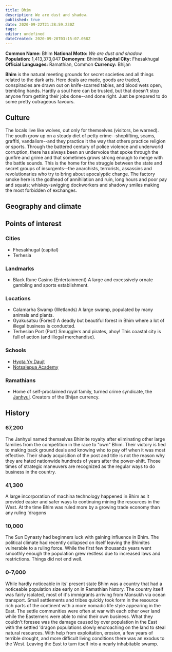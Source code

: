 ```yaml
---
title: Bhim
description: We are dust and shadow.
published: true
date: 2020-09-22T21:28:59.230Z
tags: 
editor: undefined
dateCreated: 2020-09-20T03:15:07.058Z
---
```


**Common Name:** Bhim
**National Motto:** *We are dust and shadow.*
**Population:** 1,413,373,047
**Demonym:** Bhimite
**Capital City:** Fhesakhugal 
**Official Languages:**	Ramathian, Common
**Currency:** Bhijan

**Bhim** is the natural meeting grounds for secret societies and all things related to the dark arts. Here deals are made, goods are traded, conspiracies are drawn out on knife-scarred tables, and blood wets open, trembling hands. Hardly a soul here can be trusted, but that doesn't stop anyone from getting their jobs done--and done right. Just be prepared to do some pretty outrageous favours.

## Culture

The locals live like wolves, out only for themselves (visitors, be warned). The youth grow up on a steady diet of petty crime--shoplifting, scams, graffiti, vandalism--and they practice it the way that others practice religion or sports. Through the battered century of police violence and underworld corruption, there has always been an undervoice that spoke through the gunfire and grime and that sometimes grows strong enough to merge with the battle sounds. This is the home for the struggle between the state and secret groups of insurgents--the anarchists, terrorists, assassins and revolutionaries who try to bring about apocalyptic change. The factory smoke here is the godhead of annihilation and ruin, long hours and poor pay and squats; whiskey-swigging dockworkers and shadowy smiles making the most forbidden of exchanges.

## Geography and climate

## Points of interest

### Cities

- Fhesakhugal (capital)
- Terhesia

### Landmarks

- Black Rune Casino (Entertainment)
    A large and excessively ornate gambling and sports establishment.

### Locations

- Calamarha Swamp (Wetlands)
    A large swamp, populated by many animals and plants.
- Gyakusatsu (Forest)
    A deadly but beautiful forest in Bhim where a lot of illegal business is conducted.
- Terhesian Port (Port)
    Smugglers and pirates, ahoy! This coastal city is full of action (and illegal merchandise).

### Schools

- [Hyota Yv Daujt](/schools/hyota-yv-daujt)
- [Notsalepua Academy](/schools/notsalepua-academy)

### Ramathians

- Home of self-proclaimed royal family, turned crime syndicate, the [Janhyul](/genealogy/janhyul). Creators of the Bhijan currency.

## History

### 67,200
The Janhyul named themselves Bhimite royalty after eliminating other large families from the competition in the race to "own" Bhim. Their victory is tied to making back ground deals and knowing who to pay off when it was most effective. Their shady acquisition of the post and title is not the reason why they are hated nationwide hundreds of years after the power-shift. Those times of strategic maneuvers are recognized as the regular ways to do business in the country.

### 41,300
A large incorporation of machina technology happened in Bhim as it provided easier and safer ways to continuing mining the resources in the West. At the time Bhim was ruled more by a growing trade economy than any ruling 'dragons

### 10,000
The Sun Dynasty had beginners luck with gaining influence in Bhim. The political climate had recently collapsed on itself leaving the Bhimites vulnerable to a ruling force. While the first few thousands years went smoothly enough the population grew restless due to increased laws and restrictions. Things did not end well.

### 0-7,000
While hardly noticeable in its' present state Bhim was a country that had a noticeable population size early on in Ramathian history. The country itself was fairly isolated, most of it's immigrants arriving from Mansukh via ocean transport. Small settlements and tribes quickly took form in the resource rich parts of the continent with a more nomadic life style appearing in the East. The settle communities were often at war with each other over land while the Easterners were able to mind their own business. What they couldn't foresee was the damage caused by over population in the East with the settled 'dragon populations slowly encroaching on the land to steal natural resources. With help from exploitation, erosion, a few years of terrible drought, and more difficult living conditions there was an exodus to the West. Leaving the East to turn itself into a nearly inhabitable swamp.